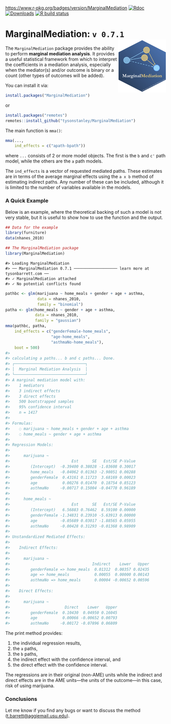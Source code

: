 
<!-- README.md is generated from README.Rmd. Please edit that file -->

<!-- badges: start -->
<https://www.r-pkg.org/badges/version/MarginalMediation>
[![Rdoc](http://www.rdocumentation.org/badges/version/MarginalMediation)](http://www.rdocumentation.org/packages/MarginalMediation)
[![Downloads](http://cranlogs.r-pkg.org/badges/grand-total/MarginalMediation)](https://cranlogs.r-pkg.org/badges/grand-total/MarginalMediation)
[![R build
status](https://github.com/TysonStanley/MarginalMediation/workflows/R-CMD-check/badge.svg)](https://github.com/TysonStanley/MarginalMediation/actions)
<!-- badges: end -->

# MarginalMediation: `v 0.7.1` <img src="man/figures/mma_hex.jpg" align="right" width="30%" height="30%"/>

The `MarginalMediation` package provides the ability to perform
**marginal mediation analysis**. It provides a useful statistical
framework from which to interpret the coefficients in a mediation
analysis, especially when the mediator(s) and/or outcome is binary or a
count (other types of outcomes will be added).

You can install it via:

``` r
install.packages("MarginalMediation")
```

or

``` r
install.packages("remotes")
remotes::install_github("tysonstanley/MarginalMediation")
```

The main function is `mma()`:

``` r
mma(...,
    ind_effects = c("apath-bpath"))
```

where `...` consists of 2 or more model objects. The first is the `b`
and `c'` path model, while the others are the `a` path models.

The `ind_effects` is a vector of requested mediated paths. These
estimates are in terms of the average marginal effects using the `a x b`
method of estimating indirect paths. Any number of these can be
included, although it is limited to the number of variables available in
the models.

### A Quick Example

Below is an example, where the theoretical backing of such a model is
not very stable, but it is useful to show how to use the function and
the output.

``` r
## Data for the example
library(furniture)
data(nhanes_2010)
```

``` r
## The MarginalMediation package
library(MarginalMediation)
```

    #> Loading MarginalMediation
    #> ── MarginalMediation 0.7.1 ─────────────────── learn more at tysonbarrett.com ──
    #> ✓ MarginalMediation attached
    #> ✓ No potential conflicts found

``` r
pathbc <- glm(marijuana ~ home_meals + gender + age + asthma, 
              data = nhanes_2010, 
              family = "binomial")
patha <- glm(home_meals ~ gender + age + asthma,
             data = nhanes_2010, 
             family = "gaussian")
mma(pathbc, patha,
    ind_effects = c("genderFemale-home_meals",
                    "age-home_meals",
                    "asthmaNo-home_meals"),
    boot = 500)
#> 
#> calculating a paths... b and c paths... Done.                                                                                 
#> ┌───────────────────────────────┐
#> │  Marginal Mediation Analysis  │
#> └───────────────────────────────┘
#> A marginal mediation model with:
#>    1 mediators
#>    3 indirect effects
#>    3 direct effects
#>    500 bootstrapped samples
#>    95% confidence interval
#>    n = 1417 
#> 
#> Formulas:
#>    ◌ marijuana ~ home_meals + gender + age + asthma
#>    ◌ home_meals ~ gender + age + asthma 
#> 
#> Regression Models: 
#> 
#>      marijuana ~ 
#>                           Est      SE   Est/SE P-Value
#>         (Intercept)  -0.39400 0.38028 -1.03608 0.30017
#>         home_meals   -0.04062 0.01363 -2.98051 0.00288
#>         genderFemale  0.43161 0.11723  3.68169 0.00023
#>         age           0.00276 0.01470  0.18754 0.85123
#>         asthmaNo     -0.00717 0.15004 -0.04778 0.96189
#> 
#>      home_meals ~ 
#>                           Est      SE   Est/SE P-Value
#>         (Intercept)   6.56883 0.76462  8.59100 0.00000
#>         genderFemale -1.34831 0.23910 -5.63913 0.00000
#>         age          -0.05689 0.03017 -1.88565 0.05955
#>         asthmaNo     -0.00428 0.31293 -0.01368 0.98909
#> 
#> Unstandardized Mediated Effects: 
#> 
#>    Indirect Effects: 
#> 
#>      marijuana ~ 
#>                                    Indirect    Lower   Upper
#>         genderFemale => home_meals  0.01312  0.00357 0.02435
#>         age => home_meals           0.00055  0.00000 0.00143
#>         asthmaNo => home_meals      0.00004 -0.00652 0.00596
#> 
#>    Direct Effects: 
#> 
#>      marijuana ~ 
#>                        Direct    Lower   Upper
#>         genderFemale  0.10430  0.04950 0.16045
#>         age           0.00066 -0.00652 0.00793
#>         asthmaNo     -0.00172 -0.07896 0.06809
```

The print method provides:

1.  the individual regression results,
2.  the `a` paths,
3.  the `b` paths,
4.  the indirect effect with the confidence interval, and
5.  the direct effect with the confidence interval.

The regressions are in their original (non-AME) units while the indirect
and direct effects are in the AME units—the units of the outcome—in this
case, risk of using marijuana.

### Conclusions

Let me know if you find any bugs or want to discuss the method
(<t.barrett@aggiemail.usu.edu>).
